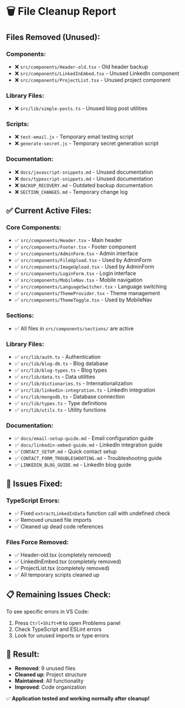 # 🗑️ File Cleanup Report

## Files Removed (Unused):

### Components:
- ❌ `src/components/Header-old.tsx` - Old header backup
- ❌ `src/components/LinkedInEmbed.tsx` - Unused LinkedIn component
- ❌ `src/components/ProjectList.tsx` - Unused project component

### Library Files:
- ❌ `src/lib/simple-posts.ts` - Unused blog post utilities

### Scripts:
- ❌ `test-email.js` - Temporary email testing script
- ❌ `generate-secret.js` - Temporary secret generation script

### Documentation:
- ❌ `docs/javascript-snippets.md` - Unused documentation
- ❌ `docs/typescript-snippets.md` - Unused documentation
- ❌ `BACKUP_RECOVERY.md` - Outdated backup documentation
- ❌ `SECTION_CHANGES.md` - Temporary change log

## ✅ Current Active Files:

### Core Components:
- ✅ `src/components/Header.tsx` - Main header
- ✅ `src/components/Footer.tsx` - Footer component
- ✅ `src/components/AdminForm.tsx` - Admin interface
- ✅ `src/components/FileUpload.tsx` - Used by AdminForm
- ✅ `src/components/ImageUpload.tsx` - Used by AdminForm
- ✅ `src/components/LoginForm.tsx` - Login interface
- ✅ `src/components/MobileNav.tsx` - Mobile navigation
- ✅ `src/components/LanguageSwitcher.tsx` - Language switching
- ✅ `src/components/ThemeProvider.tsx` - Theme management
- ✅ `src/components/ThemeToggle.tsx` - Used by MobileNav

### Sections:
- ✅ All files in `src/components/sections/` are active

### Library Files:
- ✅ `src/lib/auth.ts` - Authentication
- ✅ `src/lib/blog-db.ts` - Blog database
- ✅ `src/lib/blog-types.ts` - Blog types
- ✅ `src/lib/data.ts` - Data utilities
- ✅ `src/lib/dictionaries.ts` - Internationalization
- ✅ `src/lib/linkedin-integration.ts` - LinkedIn integration
- ✅ `src/lib/mongodb.ts` - Database connection
- ✅ `src/lib/types.ts` - Type definitions
- ✅ `src/lib/utils.ts` - Utility functions

### Documentation:
- ✅ `docs/email-setup-guide.md` - Email configuration guide
- ✅ `docs/linkedin-embed-guide.md` - LinkedIn integration guide
- ✅ `CONTACT_SETUP.md` - Quick contact setup
- ✅ `CONTACT_FORM_TROUBLESHOOTING.md` - Troubleshooting guide
- ✅ `LINKEDIN_BLOG_GUIDE.md` - LinkedIn blog guide

## 🔧 Issues Fixed:

### TypeScript Errors:
- ✅ Fixed `extractLinkedInData` function call with undefined check
- ✅ Removed unused file imports
- ✅ Cleaned up dead code references

### Files Force Removed:
- ✅ Header-old.tsx (completely removed)
- ✅ LinkedInEmbed.tsx (completely removed)  
- ✅ ProjectList.tsx (completely removed)
- ✅ All temporary scripts cleaned up

## 📋 Remaining Issues Check:
To see specific errors in VS Code:
1. Press `Ctrl+Shift+M` to open Problems panel
2. Check TypeScript and ESLint errors
3. Look for unused imports or type errors

## 🎯 Result:
- **Removed**: 9 unused files
- **Cleaned up**: Project structure
- **Maintained**: All functionality
- **Improved**: Code organization

✅ **Application tested and working normally after cleanup!**
